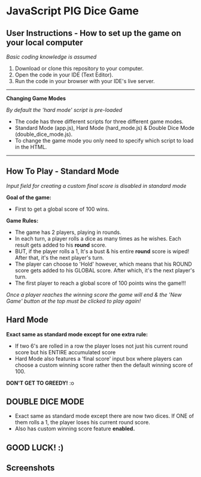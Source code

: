 # JavaScript PIG Dice Game

## User Instructions - How to set up the game on your local computer

*Basic coding knowledge is assumed*
1. Download or clone this repository to your computer.
2. Open the code in your IDE (Text Editor).
3. Run the code in your browser with your IDE's live server.
---

**Changing Game Modes**

*By default the 'hard mode' script is pre-loaded*
- The code has three different scripts for three different game modes.
- Standard Mode (app.js), Hard Mode (hard_mode.js) & Double Dice Mode (double_dice_mode.js).
- To change the game mode you only need to specify which script to load in the HTML.
---

## How To Play - Standard Mode
*Input field for creating a custom final score is disabled in standard mode*

**Goal of the game:**
- First to get a global score of 100 wins.

**Game Rules:**
- The game has 2 players, playing in rounds.
- In each turn, a player rolls a dice as many times as he wishes. Each result gets added to his **round** score.
- BUT, if the player rolls a 1, It's a bust & his entire **round** score is wiped! After that, it's the next player's turn.
- The player can choose to 'Hold' however, which means that his ROUND score gets added to his GLOBAL score. After which, it's the next player's turn.
- The first player to reach a global score of 100 points wins the game!!!

*Once a player reaches the winning score the game will end & the 'New Game' button at the top must be clicked to play again!*

## Hard Mode

**Exact same as standard mode except for one extra rule:**
- If two 6's are rolled in a row the player loses not just his current round score but his ENTIRE accumulated score
- Hard Mode also features a 'final score' input box where players can choose a custom winning score rather then the default winning score of 100.

**DON'T GET TO GREEDY!** :o

## DOUBLE DICE MODE

- Exact same as standard mode except there are now two dices. If ONE of them rolls a 1, the player loses his current round score.
- Also has custom winning score feature **enabled.**

**GOOD LUCK!** :)
---

## Screenshots



